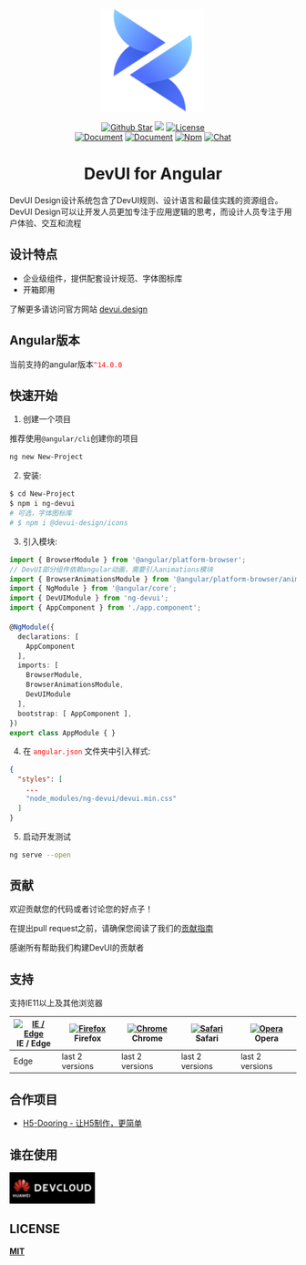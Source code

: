 <p align="center"><a href="https://devui.design/home" target="_blank" rel="noopener noreferrer"><img alt="DevUI Logo" src="logo.svg?sanitize=true" width="180" style="max-width:100%;">
</p>
<p align="center">
  <a href="https://github.com/DevCloudFE/ng-devui"><img src="https://img.shields.io/github/stars/DevCloudFE/ng-devui.svg?label=github%20stars" alt="Github Star"></a>
  <a href="https://angular.io/"><img src="https://img.shields.io/badge/%3C%2F%3E-Angular-blue"></a>
  <a href="https://opensource.org/licenses/MIT"><img src="https://img.shields.io/npm/l/ng-devui.svg" alt="License"></a>
</br>
  <a href="README.md"><img src="https://img.shields.io/badge/document-English-blue" alt="Document"></a>
  <a href="README_zh_CN.md"><img src="https://img.shields.io/badge/%E6%96%87%E6%A1%A3-%E4%B8%AD%E6%96%87-blue" alt="Document"></a>
  <a href="https://www.npmjs.com/package/ng-devui"><img src="https://img.shields.io/npm/v/ng-devui" alt="Npm"></a>
  <a href="https://gitter.im/devui-design/devui-design"><img src="https://img.shields.io/gitter/room/devui-design/devui-design" alt="Chat"></a>
</p>

<h1 align="center">DevUI for Angular</h1>
DevUI Design设计系统包含了DevUI规则、设计语言和最佳实践的资源组合。DevUI Design可以让开发人员更加专注于应用逻辑的思考，而设计人员专注于用户体验、交互和流程

## 设计特点

* 企业级组件，提供配套设计规范、字体图标库
* 开箱即用

了解更多请访问官方网站 [devui.design](https://devui.design/home)

## Angular版本

当前支持的angular版本<font color=red>`^14.0.0`</font>

## 快速开始

1. 创建一个项目

推荐使用`@angular/cli`创建你的项目

```bash
ng new New-Project
```

2. 安装:

```bash
$ cd New-Project
$ npm i ng-devui
# 可选，字体图标库
# $ npm i @devui-design/icons
```

3. 引入模块:

```typescript
import { BrowserModule } from '@angular/platform-browser';
// DevUI部分组件依赖angular动画，需要引入animations模块
import { BrowserAnimationsModule } from '@angular/platform-browser/animations';
import { NgModule } from '@angular/core';
import { DevUIModule } from 'ng-devui';
import { AppComponent } from './app.component';

@NgModule({
  declarations: [
    AppComponent
  ],
  imports: [
    BrowserModule,
    BrowserAnimationsModule,
    DevUIModule
  ],
  bootstrap: [ AppComponent ],
})
export class AppModule { }
```

4. 在 <font color=red>`angular.json`</font> 文件夹中引入样式:

```json
{
  "styles": [
    ...
    "node_modules/ng-devui/devui.min.css"
  ]
}
```

5. 启动开发测试

```bash
ng serve --open
```

## 贡献

欢迎贡献您的代码或者讨论您的好点子！

在提出pull request之前，请确保您阅读了我们的[贡献指南](./CONTRIBUTING_zh_CN.md)

感谢所有帮助我们构建DevUI的贡献者

## 支持

支持IE11以上及其他浏览器

| [<img src="https://raw.githubusercontent.com/alrra/browser-logos/master/src/edge/edge_48x48.png" alt="IE / Edge" width="24px" height="24px" />](http://godban.github.io/browsers-support-badges/)</br>IE / Edge | [<img src="https://raw.githubusercontent.com/alrra/browser-logos/master/src/firefox/firefox_48x48.png" alt="Firefox" width="24px" height="24px" />](http://godban.github.io/browsers-support-badges/)</br>Firefox | [<img src="https://raw.githubusercontent.com/alrra/browser-logos/master/src/chrome/chrome_48x48.png" alt="Chrome" width="24px" height="24px" />](http://godban.github.io/browsers-support-badges/)</br>Chrome | [<img src="https://raw.githubusercontent.com/alrra/browser-logos/master/src/safari/safari_48x48.png" alt="Safari" width="24px" height="24px" />](http://godban.github.io/browsers-support-badges/)</br>Safari | [<img src="https://raw.githubusercontent.com/alrra/browser-logos/master/src/opera/opera_48x48.png" alt="Opera" width="24px" height="24px" />](http://godban.github.io/browsers-support-badges/)</br>Opera |
| --------- | --------- | --------- | --------- | --------- |
| Edge| last 2 versions| last 2 versions| last 2 versions| last 2 versions

## 合作项目

- [H5-Dooring - 让H5制作，更简单](http://h5.dooring.cn/)

## 谁在使用

<p><a href="https://devcloud.huaweicloud.com/" target="_blank" rel="noopener noreferrer"><img alt="DevCloud Logo" src="devcloud-logo.png" width="150" style="max-width:100%;"></a></p>

## LICENSE

[**MIT**](https://opensource.org/licenses/MIT)
